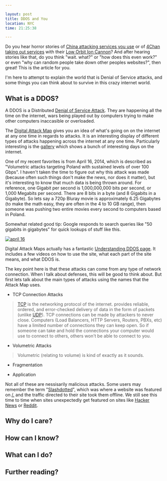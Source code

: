 ```yaml
---

layout: post
title: DDOS and You
location: NYC
time: 21:25:38

---
```


Do you hear horror stories of [China attacking services you use](http://arstechnica.com/security/2015/03/massive-denial-of-service-attack-on-github-tied-to-chinese-government/) or of [4Chan taking out services](http://www.wired.com/2011/12/anonymous-101-part-deux/3/) with their [Low Orbit Ion Cannon](https://en.wikipedia.org/wiki/Low_Orbit_Ion_Cannon)? And after hearing stories like that, do you think "wait. what?" or "how does this even work?" or even "why can random people take down other peoples websites?", then great! This is the article for you.

I'm here to attempt to explain the world that is Denial of Service attacks, and some things you can think about to survive in this crazy internet world.

## What is a DDOS?

A DDOS is a Distributed [Denial of Service Attack](https://en.wikipedia.org/wiki/Denial-of-service_attack). They are happening all the time on the internet, wars being played out by computers trying to make other computers inaccasible or overloaded.

The [Digital Attack Map](http://www.digitalattackmap.com/) gives you an idea of what's going on on the internet at any one time in regards to attacks. It is an interesting display of different types of attacks happening across the internet at any one time. Particularly interesting is the [gallery](http://www.digitalattackmap.com/gallery/) which shows a bunch of interesting days on the internet.

One of my recent favorites is from April 16, 2014, which is described as  "Volumetric attacks targeting Poland with sustained levels of over 100 Gbps". I haven't taken the time to figure out why this attack was made (because often such things don't make the news, nor does it matter), but it's interesting to know that much data is being thrown around. For reference, one Gigabit per second is 1,000,000,000 bits per second, or 1,000 Megabits per second.  There are 8 bits in a byte (and 8 Gigabits in a Gigabyte). So lets say a 720p Bluray movie is approximately 6.25 Gigabytes (to make the math easy, they are often in the 4 to 10 GB range), then someone was pushing two entire movies every second to computers based in Poland.

Somewhat related good tip: Google responds to search queries like "50 gigabits in gigabytes" for quick lookups of stuff like this.

[![april 16](http://pseudoweb.net/images/2015/ddos/april16.png)](http://www.digitalattackmap.com/#anim=1&color=0&country=PL&time=16176&view=map)

Digital Attack Maps actually has a fantastic [Understanding DDOS page](http://www.digitalattackmap.com/understanding-ddos/). It includes a few videos on how to use the site, what each part of the site means, and what DDOS is.

The key point here is that these attacks can come from any type of network connection. When I talk about defenses, this will be good to think about. But first lets talk about the main types of attacks using the names that the Attack Map uses.

 - TCP Connection Attacks
 
  > [TCP](https://en.wikipedia.org/wiki/Transmission_Control_Protocol) is the networking protocol of the internet. provides reliable, ordered, and error-checked delivery of data in the form of packets (unlike [UDP](https://en.wikipedia.org/wiki/User_Datagram_Protocol)). TCP connections can be made by attackers to never close. Computers (Load Balancers, HTTP Servers, Routers, PBXs, etc) have a limited number of connections they can keep open. So if someone can take and hold the connections your computer would use to connect to others, others won't be able to connect to you.
 
 - Volumetric Attacks

 > Volumetric (relating to volume) is kind of exactly as it sounds. 

 
 - Fragmentation
 
 - Application
 

Not all of these are nessisarily malicious attacks. Some users may remember the term "[Slashdotted](https://en.wikipedia.org/wiki/Slashdot_effect)", which was where a website was featured on [/.](http://slashdot.org/) and the traffic directed to their site took them offline. We still see this time to time when sites unexpectedly get featured on sites like [Hacker News](https://news.ycombinator.com/) or [Reddit](https://www.reddit.com/).

## Why do I care?

## How can I know?

## What can I do?

## Further reading?
